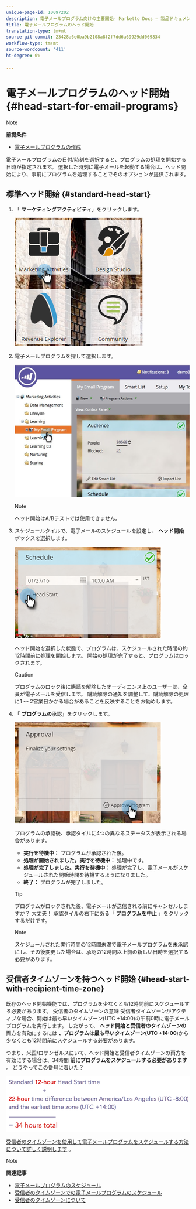 ```yaml
---
unique-page-id: 10097202
description: 電子メールプログラム向けの主要開始- Marketto Docs — 製品ドキュメント
title: 電子メールプログラムのヘッド開始
translation-type: tm+mt
source-git-commit: 23428a6e0ba9b2108a8f2f7dd6a69929dd069834
workflow-type: tm+mt
source-wordcount: '411'
ht-degree: 0%

---
```



# 電子メールプログラムのヘッド開始 {#head-start-for-email-programs}

>[!NOTE]
>
>**前提条件**
>
>* [電子メールプログラムの作成](../../../../product-docs/email-marketing/email-programs/creating-an-email-program/create-an-email-program.md)

>



電子メールプログラムの日付/時刻を選択すると、プログラムの処理を開始する日時が指定されます。 選択した時刻に電子メールを起動する場合は、ヘッド開始により、事前にプログラムを処理することでそのオプションが提供されます。

## 標準ヘッド開始 {#standard-head-start}

1. 「 **マーケティングアクティビティ**」をクリックします。

   ![](assets/one-1.png)

1. 電子メールプログラムを探して選択します。

   ![](assets/selectemailprogram-4.jpg)

   >[!NOTE]
   >
   >ヘッド開始はA/Bテストでは使用できません。

1. スケジュールタイルで、電子メールのスケジュールを設定し、 **ヘッド開始** ボックスを選択します。

   ![](assets/three-1.png)

   ヘッド開始を選択した状態で、プログラムは、スケジュールされた時間の約12時間前に処理を開始します。 開始の処理が完了すると、プログラムはロックされます。

   >[!CAUTION]
   >
   >プログラムのロック後に購読を解除したオーディエンス上のユーザーは、全員が電子メールを受信します。 購読解除の通知を調整して、購読解除の処理に1 ～ 2営業日かかる場合があることを反映することをお勧めします。

1. 「 **プログラムの**&#x200B;承認」をクリックします。

   ![](assets/four-1.png)

   プログラムの承認後、承認タイルに4つの異なるステータスが表示される場合があります。

   * **実行を待機中：** プログラムが承認された後。
   * **処理が開始されました。実行を待機中：** 処理中です。
   * **処理が完了しました。実行を待機中：** 処理が完了し、電子メールがスケジュールされた開始時間を待機するようになりました。
   * **終了：** プログラムが完了しました。

   >[!TIP]
   >
   >プログラムがロックされた後、電子メールが送信される前にキャンセルしますか？ 大丈夫！ 承認タイルの右下にある「 **プログラムを中止** 」をクリックするだけです。

   >[!NOTE]
   >
   >スケジュールされた実行時間の12時間未満で電子メールプログラムを未承認にし、その後変更した場合は、承認の12時間以上前の新しい日時を選択する必要があります。

## 受信者タイムゾーンを持つヘッド開始 {#head-start-with-recipient-time-zone}

既存のヘッド開始機能では、プログラムを少なくとも12時間前にスケジュールする必要があります。 受信者のタイムゾーンの意味 受信者タイムゾーンがアクティブな場合、開始は最も早いタイムゾーン(UTC +14:00)の午前0時に電子メールプログラムを実行します。 したがって、 **ヘッド開始と受信者のタイムゾーンの** 両方を有効にするには **、プログラムは最も早いタイムゾーン(UTC +14:00**)から少なくとも12時間前にスケジュールする必要があります。

つまり、米国/ロサンゼルスにいて、ヘッド開始と受信者タイムゾーンの両方を有効にする場合は、34時間 **前にプログラムをスケジュールする必要があります** 。 どうやってこの番号に着いた？

![](assets/image2017-12-5-13-3a11-3a46.png)

[受信者のタイムゾーンを使用して電子メールプログラムをスケジュールする方法について詳しく説明します](scheduling-with-recipient-time-zone/schedule-email-programs-with-recipient-time-zone.md) 。

>[!NOTE]
>
>**関連記事**
>
>* [電子メールプログラムのスケジュール](schedule-your-email-program.md)
>* [受信者のタイムゾーンでの電子メールプログラムのスケジュール](scheduling-with-recipient-time-zone/schedule-email-programs-with-recipient-time-zone.md)
>* [受信者のタイムゾーンについて](scheduling-with-recipient-time-zone/understanding-recipient-time-zone.md)

>



